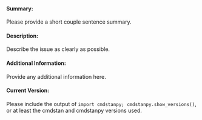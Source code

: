 #### Summary:
Please provide a short couple sentence summary.


#### Description:
Describe the issue as clearly as possible.


#### Additional Information:
Provide any additional information here.

#### Current Version:
Please include the output of `import cmdstanpy; cmdstanpy.show_versions()`, or
at least the cmdstan and cmdstanpy versions used.
